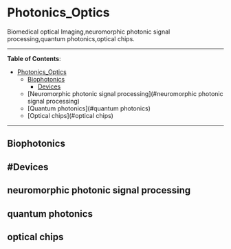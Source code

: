 # Photonics_Optics
Biomedical optical Imaging,neuromorphic photonic signal processing,quantum photonics,optical chips.

*****************

**Table of Contents**:

- [Photonics_Optics](#Photonics_Optics)
  - [Biophotonics](#Biophotonics)
    - [Devices](#Devices)
  - [Neuromorphic photonic signal processing](#neuromorphic photonic signal processing)
  - [Quantum photonics](#quantum photonics)
  - [Optical chips](#optical chips)

*****************


## Biophotonics
## #Devices



## neuromorphic photonic signal processing

## quantum photonics

## optical chips
